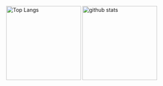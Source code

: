 <p align="left"> 
  <img alt="Top Langs" height="200px" src="https://github-readme-stats.vercel.app/api/top-langs/?username=tkucd&layout=compact&show_icons=true&theme=onedark" />
  <img alt="github stats" height="200px" src="https://github-readme-stats.vercel.app/api?username=tkucd&theme=onedark&show_icons=ture" />
</p>
